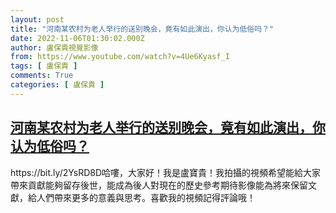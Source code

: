 ```yaml
---
layout: post
title: "河南某农村为老人举行的送别晚会，竟有如此演出，你认为低俗吗？"
date: 2022-11-06T01:30:02.000Z
author: 盧保貴視覺影像
from: https://www.youtube.com/watch?v=4Ue6Kyasf_I
tags: [ 盧保貴 ]
comments: True
categories: [ 盧保貴 ]
---
```

<!--1667698202000-->
[河南某农村为老人举行的送别晚会，竟有如此演出，你认为低俗吗？](https://www.youtube.com/watch?v=4Ue6Kyasf_I)
------

<div>
https://bit.ly/2YsRD8D哈嘍，大家好！我是盧寶貴！我拍攝的視頻希望能給大家帶來貢獻能夠留存後世，能成為後人對現在的歷史參考期待影像能為將來保留文獻，給人們帶來更多的意義與思考。喜歡我的視頻記得評論哦！
</div>
